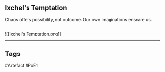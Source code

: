 ## Ixchel's Temptation
Chaos offers possibility, not outcome.
Our own imaginations ensnare us.
##
![[Ixchel's Temptation.png]]

---
## Tags
#Artefact
#PoE1